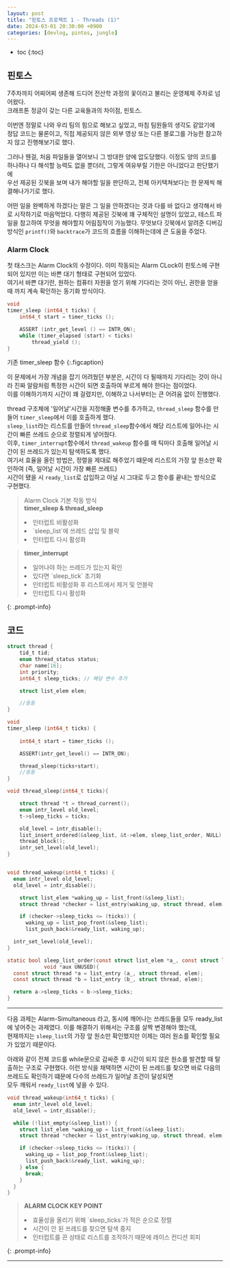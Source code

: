```yaml
---
layout: post
title: "핀토스 프로젝트 1 - Threads (1)"
date: 2024-03-01 20:30:00 +0900
categories: [devlog, pintos, jungle]
---
```

* toc
{:toc}

## 핀토스

7주차까지 어찌어찌 생존해 드디어 전산학 과정의 꽃이라고 불리는 운영체제 주차로 넘어왔다.  
크래프톤 정글이 갖는 다른 교육들과의 차이점, 핀토스.    

이번엔 정말로 나와 우리 팀의 힘으로 해보고 싶었고, 마침 팀원들의 생각도 같았기에  
정답 코드는 물론이고, 직접 제공되지 않은 외부 영상 또는 다른 블로그를 가능한 참고하지 않고 진행해보기로 했다.  

그러나 웬걸, 처음 파일들을 열어보니 그 방대한 양에 압도당했다. 
이정도 양의 코드를 하나하나 다 해석할 능력도 없을 뿐더러, 그렇게 여유부릴 기한은 아니었다고 판단했기에  
우선 제공된 깃북을 보며 내가 해야할 일을 판단하고, 전체 아키텍쳐보다는 한 문제씩 해결해나가기로 했다.

어떤 일을 완벽하게 하겠다는 말은 그 일을 안하겠다는 것과 다를 바 없다고 생각해서 바로 시작하기로 마음먹었다. 
다행히 제공된 깃북에 꽤 구체적인 설명이 있었고, 테스트 파일을 참고하여 무엇을 해야할지 어림짐작이 가능했다.
무엇보다 깃북에서 알려준 디버깅 방식인 `printf()`와 `backtrace`가 코드의 흐름을 이해하는데에 큰 도움을 주었다. 

### Alarm Clock

첫 태스크는 Alarm Clock의 수정이다. 
이미 작동되는 Alarm CLock이 핀토스에 구현되어 있지만 이는 바쁜 대기 형태로 구현되어 있었다.  
여기서 바쁜 대기란, 원하는 컴퓨터 자원을 얻기 위해 기다리는 것이 아닌, 권한을 얻을 때 까지 계속 확인하는 동기화 방식이다.  

```c
void
timer_sleep (int64_t ticks) {
	int64_t start = timer_ticks ();

	ASSERT (intr_get_level () == INTR_ON);
	while (timer_elapsed (start) < ticks)
		thread_yield ();
}

```
기존 timer_sleep 함수
{:.figcaption}

이 문제에서 가장 개념을 잡기 어려웠던 부분은, 시간이 다 될때까지 기다리는 것이 아니라 진짜 알람처럼 특정한 시간이 되면 호출하여 부르게 해야 한다는 점이었다.  
이를 이해하기까지 시간이 꽤 걸렸지만, 이해하고 나서부터는 큰 어려움 없이 진행했다.  

thread 구조체에 '일어날'시간을 지정해줄 변수를 추가하고, `thread_sleep` 함수를 만들어 `timer_sleep`에서 이를 호출하게 했다.  
`sleep_list`라는 리스트를 만들어 `thread_sleep`함수에서 해당 리스트에 일어나는 시간이 빠른 쓰레드 순으로 정렬되게 넣어줬다.  
이후, `timer_interrupt`함수에서 `thread_wakeup` 함수를 매 틱마다 호출해 일어날 시간이 된 쓰레드가 있는지 탐색하도록 했다.  
여기서 효율을 올린 방법은, 정렬을 제대로 해주었기 떄문에 리스트의 가장 앞 원소만 확인하여 (즉, 일어날 시간이 가장 빠른 쓰레드)  
시간이 됐을 시 `ready_list`로 삽입하고 아닐 시 그대로 두고 함수를 끝내는 방식으로 구현했다.  

> Alarm Clock 기본 작동 방식<br/>
> <b> timer_sleep & thread_sleep </b>
> <li>인터럽트 비활성화
> <li>`sleep_list`에 쓰레드 삽입 및 블락
> <li>인터럽트 다시 활성화

> <b> timer_interrupt </b>
> <li>일어나야 하는 쓰레드가 있는지 확인
> <li>있다면 `sleep_tick` 초기화
> <li>인터럽트 비활성화 후 리스트에서 제거 및 언블락 
> <li>인터럽트 다시 활성화
{: .prompt-info}

## 코드
```c
struct thread {
	tid_t tid;                        
	enum thread_status status;         
	char name[16];                     
	int priority;                       
    int64_t sleep_ticks; // 해당 변수 추가

	struct list_elem elem;     

    //등등
}

void
timer_sleep (int64_t ticks) {
	
	int64_t start = timer_ticks ();

	ASSERT(intr_get_level() == INTR_ON);

	thread_sleep(ticks+start);
	//등등
}

void thread_sleep(int64_t ticks){

	struct thread *t = thread_current();
	enum intr_level old_level;
	t->sleep_ticks = ticks;

	old_level = intr_disable();
	list_insert_ordered(&sleep_list, &t->elem, sleep_list_order, NULL);
	thread_block();
	intr_set_level(old_level);
}


void thread_wakeup(int64_t ticks) {
  enum intr_level old_level;
  old_level = intr_disable();

    struct list_elem *waking_up = list_front(&sleep_list);
    struct thread *checker = list_entry(waking_up, struct thread, elem);

    if (checker->sleep_ticks <= (ticks)) {
      waking_up = list_pop_front(&sleep_list);
      list_push_back(&ready_list, waking_up);

  intr_set_level(old_level);
}

static bool sleep_list_order(const struct list_elem *a_, const struct list_elem *b_,
            void *aux UNUSED){
  const struct thread *a = list_entry (a_, struct thread, elem);
  const struct thread *b = list_entry (b_, struct thread, elem);

  return a->sleep_ticks < b->sleep_ticks;
}

```
---

다음 과제는 Alarm-Simultaneous 라고, 동시에 깨어나는 쓰레드들을 모두 ready_list에 넣어주는 과제였다. 
이를 해결하기 위해서는 구조를 살짝 변경해야 했는데,  
현재까지는 `sleep_list`의 가장 앞 원소만 확인했지만 이제는 여러 원소를 확인할 필요가 있었기 때문이다.  

아래와 같이 전체 코드를 while문으로 감싸준 후 시간이 되지 않은 원소를 발견할 때 탈출하는 구조로 구현했다. 
이런 방식을 채택하면 시간이 된 쓰레드를 찾으면 바로 다음의 쓰레드도 확인하기 떄문에 다수의 쓰레드가 일어날 조건이 달성되면  
모두 깨워서 `ready_list`에 넣을 수 있다.  

```c
void thread_wakeup(int64_t ticks) {
  enum intr_level old_level;
  old_level = intr_disable();

  while (!list_empty(&sleep_list)) {
    struct list_elem *waking_up = list_front(&sleep_list);
    struct thread *checker = list_entry(waking_up, struct thread, elem);

    if (checker->sleep_ticks <= (ticks)) {
      waking_up = list_pop_front(&sleep_list);
      list_push_back(&ready_list, waking_up);
    } else {
      break;
    }
  }
}
```

> <b> ALARM CLOCK KEY POINT </b>
> <li>효율성을 올리기 위해 `sleep_ticks`가 적은 순으로 정렬 
> <li>시간이 안 된 쓰레드를 찾으면 탐색 중지 
> <li>인터럽트를 끈 상태로 리스트를 조작하기 때문에 레이스 컨디션 회피 
{: .prompt-info}

<hr>

